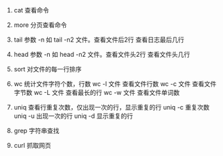 1. cat
    查看命令
    
2. more 
    分页查看命令
3. tail 参数 -n  如  tail -n2 文件。查看文件后2行
    查看日志最后几行
     
4. head   参数 -n  如  head -n2 文件。查看文件头2行
    查看文件头几行
5. sort
    对文件的每一行排序
    
6. wc 
    统计文件字符个数，行数
    wc -l 文件    查看文件行数
    wc -c 文件   查看文件字节数
    wc -L 文件   查看最长的行
    wc -w 文件   查看文件单词数
    
    
7. uniq 
    查看行重复次数，仅出现一次的行，显示重复的行
    uniq -c 重复次数
    uniq -u 出现一次的行
    uniq -d 显示重复的行
    
8. grep 
    字符串查找

9. curl
    抓取网页
    
